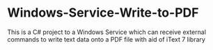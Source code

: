 # Windows-Service-Write-to-PDF
This is a C# project to a Windows Service which can receive external commands to write text data onto a PDF file with aid of iText 7 library
